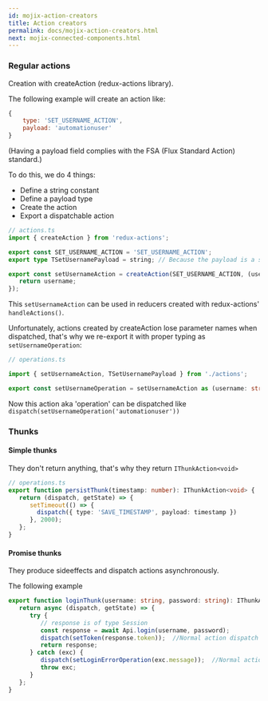 ```yaml
---
id: mojix-action-creators
title: Action creators
permalink: docs/mojix-action-creators.html
next: mojix-connected-components.html
---
```


### Regular actions

Creation with createAction (redux-actions library).

The following example will create an action like:
```js
{
    type: 'SET_USERNAME_ACTION',
    payload: 'automationuser'
}
```

(Having a payload field complies with the FSA (Flux Standard Action) standard.)

To do this, we do 4 things:
- Define a string constant
- Define a payload type
- Create the action
- Export a dispatchable action

```typescript
// actions.ts
import { createAction } from 'redux-actions';

export const SET_USERNAME_ACTION = 'SET_USERNAME_ACTION';
export type TSetUsernamePayload = string; // Because the payload is a string

export const setUsernameAction = createAction(SET_USERNAME_ACTION, (username: string): TSetUsernamePayload => {
   return username;
});

```

This `setUsernameAction` can be used in reducers created with redux-actions' `handleActions()`.

Unfortunately, actions created by createAction lose parameter names when dispatched,
that's why we re-export it with proper typing as `setUsernameOperation`:


```typescript
// operations.ts

import { setUsernameAction, TSetUsernamePayload } from './actions';

export const setUsernameOperation = setUsernameAction as (username: string) => IAction<TSetUsernamePayload>;

```

Now this action aka 'operation' can be dispatched like `dispatch(setUsernameOperation('automationuser'))`


### Thunks

#### Simple thunks

They don't return anything, that's why they return `IThunkAction<void>`

```typescript
// operations.ts
export function persistThunk(timestamp: number): IThunkAction<void> {
   return (dispatch, getState) => {
      setTimeout(() => {
        dispatch({ type: 'SAVE_TIMESTAMP', payload: timestamp })
      }, 2000);
   };
}
```


#### Promise thunks

They produce sideeffects and dispatch actions asynchronously.

The following example

```typescript
export function loginThunk(username: string, password: string): IThunkAction<Promise<Session>> {
   return async (dispatch, getState) => {
      try {
         // response is of type Session
         const response = await Api.login(username, password);
         dispatch(setToken(response.token));  //Normal action dispatch
         return response;
      } catch (exc) {
         dispatch(setLoginErrorOperation(exc.message));  //Normal action dispatch
         throw exc;
      }
   };
}
```